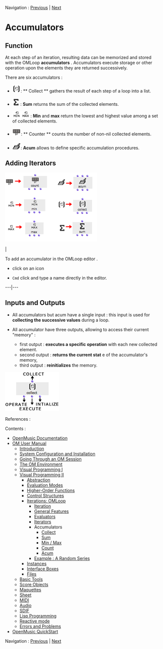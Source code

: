 
Navigation : [Previous](InfiniteLoops "page précédente\(Infinite
Loops\)") | [Next](Collect "Next\(Collect\)")

# Accumulators

## Function

At each step of an iteration, resulting data can be memorized and stored with
the OMLoop **accumulators** . Accumulators execute storage or other operation
upon the elements they are returned successively.

There are six accumulators :

  * ![](../res/collect_icon.png): ** Collect ** gathers the result of each step of a loop into a list.

  * ![](../res/sum_icon.png) : **Sum** returns the sum of the collected elements.

  * ![](../res/minmax_icon.png) :  **Min** and  **max** return the lowest and highest value among a set of collected elements.

  * ![](../res/if_icon.png):  ** Counter ** counts the number of non-nil collected elements.

  * ![](../res/acum_icon.png):  **Acum** allows to define specific accumulation procedures.

## Adding Iterators

![](../res/acums.png)

|

To add an accumulator in the OMLoop editor .

  * click on an icon

  * `Cmd` click and type a name directly in the editor. 

  
  
---|---  
  
## Inputs and Outputs

  * All accumulators but acum have a single input : this input is used for **collecting the successive values** during a loop.

  * All accumulator have three outputs, allowing to access their current "memory"  :

    * first output : **executes a specific operation** with each new collected element.
    * second output : **returns the current stat** e of the accumulator's memory,
    * third output : **reinitializes** the memory.

![](../res/COLLECT.png)

References :

Contents :

  * [OpenMusic Documentation](OM-Documentation)
  * [OM User Manual](OM-User-Manual)
    * [Introduction](00-Contents)
    * [System Configuration and Installation](Installation)
    * [Going Through an OM Session](Goingthrough)
    * [The OM Environment](Environment)
    * [Visual Programming I](BasicVisualProgramming)
    * [Visual Programming II](AdvancedVisualProgramming)
      * [Abstraction](Abstraction)
      * [Evaluation Modes](EvalModes)
      * [Higher-Order Functions](HighOrder)
      * [Control Structures](Control)
      * [Iterations: OMLoop](OMLoop)
        * [Iteration](LoopIntro)
        * [General Features](LoopGeneral)
        * [Evaluators](LoopEvaluators)
        * [Iterators](LoopIterators)
        * Accumulators
          * [Collect](Collect)
          * [Sum](Sum)
          * [Min / Max](MinMax)
          * [Count](Count)
          * [Acum](Acum)
        * [Example : A Random Series](LoopExample)
      * [Instances](Instances)
      * [Interface Boxes](InterfaceBoxes)
      * [Files](Files)
    * [Basic Tools](BasicObjects)
    * [Score Objects](ScoreObjects)
    * [Maquettes](Maquettes)
    * [Sheet](Sheet)
    * [MIDI](MIDI)
    * [Audio](Audio)
    * [SDIF](SDIF)
    * [Lisp Programming](Lisp)
    * [Reactive mode](Reactive)
    * [Errors and Problems](errors)
  * [OpenMusic QuickStart](QuickStart-Chapters)

Navigation : [Previous](InfiniteLoops "page précédente\(Infinite
Loops\)") | [Next](Collect "Next\(Collect\)")

